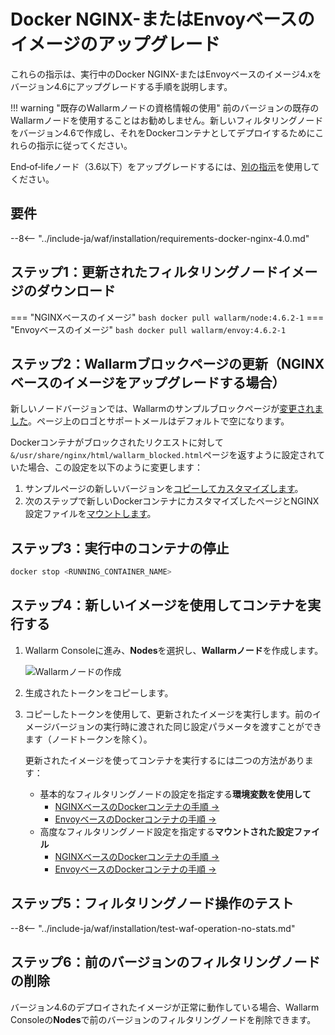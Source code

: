 [waf-mode-instr]:                   ../admin-en/configure-wallarm-mode.md
[blocking-page-instr]:              ../admin-en/configuration-guides/configure-block-page-and-code.md
[logging-instr]:                    ../admin-en/configure-logging.md
[proxy-balancer-instr]:             ../admin-en/using-proxy-or-balancer-en.md
[process-time-limit-instr]:         ../admin-en/configure-parameters-en.md#wallarm_process_time_limit
[allocating-memory-guide]:          ../admin-en/configuration-guides/allocate-resources-for-node.md
[ptrav-attack-docs]:                ../attacks-vulns-list.md#path-traversal
[attacks-in-ui-image]:              ../images/admin-guides/test-attacks-quickstart.png
[nginx-process-time-limit-docs]:    ../admin-en/configure-parameters-en.md#wallarm_process_time_limit
[nginx-process-time-limit-block-docs]:  ../admin-en/configure-parameters-en.md#wallarm_process_time_limit_block
[overlimit-res-rule-docs]:           ../user-guides/rules/configure-overlimit-res-detection.md
[graylist-docs]:                     ../user-guides/ip-lists/graylist.md
[waf-mode-instr]:                   ../admin-en/configure-wallarm-mode.md
[envoy-process-time-limit-docs]:    ../admin-en/configuration-guides/envoy/fine-tuning.md#process_time_limit
[envoy-process-time-limit-block-docs]: ../admin-en/configuration-guides/envoy/fine-tuning.md#process_time_limit_block

# Docker NGINX-またはEnvoyベースのイメージのアップグレード

これらの指示は、実行中のDocker NGINX-またはEnvoyベースのイメージ4.xをバージョン4.6にアップグレードする手順を説明します。

!!! warning "既存のWallarmノードの資格情報の使用"
    前のバージョンの既存のWallarmノードを使用することはお勧めしません。新しいフィルタリングノードをバージョン4.6で作成し、それをDockerコンテナとしてデプロイするためにこれらの指示に従ってください。

End‑of‑lifeノード（3.6以下）をアップグレードするには、[別の指示](older-versions/docker-container.md)を使用してください。

## 要件

--8<-- "../include-ja/waf/installation/requirements-docker-nginx-4.0.md"

## ステップ1：更新されたフィルタリングノードイメージのダウンロード

=== "NGINXベースのイメージ"
    ``` bash
    docker pull wallarm/node:4.6.2-1
    ```
=== "Envoyベースのイメージ"
    ``` bash
    docker pull wallarm/envoy:4.6.2-1
    ```

## ステップ2：Wallarmブロックページの更新（NGINXベースのイメージをアップグレードする場合）

新しいノードバージョンでは、Wallarmのサンプルブロックページが[変更されました](what-is-new.md#new-blocking-page)。ページ上のロゴとサポートメールはデフォルトで空になります。

Dockerコンテナがブロックされたリクエストに対して`&/usr/share/nginx/html/wallarm_blocked.html`ページを返すように設定されていた場合、この設定を以下のように変更します：

1. サンプルページの新しいバージョンを[コピーしてカスタマイズします](../admin-en/configuration-guides/configure-block-page-and-code.md#customizing-sample-blocking-page)。
1. 次のステップで新しいDockerコンテナにカスタマイズしたページとNGINX設定ファイルを[マウントします](../admin-en/configuration-guides/configure-block-page-and-code.md#path-to-the-htm-or-html-file-with-the-blocking-page-and-error-code)。

## ステップ3：実行中のコンテナの停止

```bash
docker stop <RUNNING_CONTAINER_NAME>
```

## ステップ4：新しいイメージを使用してコンテナを実行する

1. Wallarm Consoleに進み、**Nodes**を選択し、**Wallarmノード**を作成します。

    ![Wallarmノードの作成](../images/user-guides/nodes/create-wallarm-node-name-specified.png)
1. 生成されたトークンをコピーします。
1. コピーしたトークンを使用して、更新されたイメージを実行します。前のイメージバージョンの実行時に渡された同じ設定パラメータを渡すことができます（ノードトークンを除く）。
    
    更新されたイメージを使ってコンテナを実行するには二つの方法があります：

    * 基本的なフィルタリングノードの設定を指定する**環境変数を使用して**
        * [NGINXベースのDockerコンテナの手順 →](../admin-en/installation-docker-en.md#run-the-container-passing-the-environment-variables)
        * [EnvoyベースのDockerコンテナの手順 →](../admin-en/installation-guides/envoy/envoy-docker.md#run-the-container-passing-the-environment-variables)
    * 高度なフィルタリングノード設定を指定する**マウントされた設定ファイル**
        * [NGINXベースのDockerコンテナの手順 →](../admin-en/installation-docker-en.md#run-the-container-mounting-the-configuration-file)
        * [EnvoyベースのDockerコンテナの手順 →](../admin-en/installation-guides/envoy/envoy-docker.md#run-the-container-mounting-envoyyaml)

## ステップ5：フィルタリングノード操作のテスト

--8<-- "../include-ja/waf/installation/test-waf-operation-no-stats.md"

## ステップ6：前のバージョンのフィルタリングノードの削除

バージョン4.6のデプロイされたイメージが正常に動作している場合、Wallarm Consoleの**Nodes**で前のバージョンのフィルタリングノードを削除できます。
